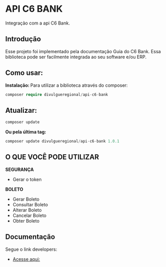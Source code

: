# API C6 BANK

Integração com a api C6 Bank.

## Introdução

Esse projeto foi implementado pela documentação Guia do C6 Bank. Essa biblioteca pode ser facilmente integrada ao seu software e/ou ERP.

## Como usar:

<b>Instalação: </b>
Para utilizar a biblioteca através do composer:

```php
composer require divulgueregional/api-c6-bank
```

## Atualizar:

```php
composer update
```

<b>Ou pela última tag: </b>

```php
composer update divulgueregional/api-c6-bank 1.0.1
```

## O QUE VOCÊ PODE UTILIZAR

<b>SEGURANÇA</b><br>

- Gerar o token

<b>BOLETO</b><br>

- Gerar Boleto
- Consultar Boleto
- Alterar Boleto
- Cancelar Boleto
- Obter Boleto

## Documentação

Segue o link developers:

- [Acesse aqui: ](https://developers.c6bank.com.br/)
